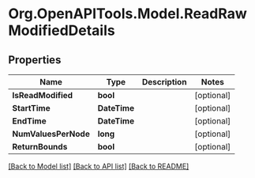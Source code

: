 # Org.OpenAPITools.Model.ReadRawModifiedDetails

## Properties

Name | Type | Description | Notes
------------ | ------------- | ------------- | -------------
**IsReadModified** | **bool** |  | [optional] 
**StartTime** | **DateTime** |  | [optional] 
**EndTime** | **DateTime** |  | [optional] 
**NumValuesPerNode** | **long** |  | [optional] 
**ReturnBounds** | **bool** |  | [optional] 

[[Back to Model list]](../README.md#documentation-for-models) [[Back to API list]](../README.md#documentation-for-api-endpoints) [[Back to README]](../README.md)

